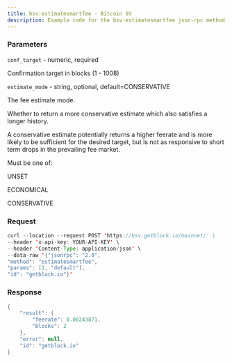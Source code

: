 ```yaml
---
title: bsv:estimatesmartfee - Bitcoin SV
description: Example code for the bsv:estimatesmartfee json-rpc method. Сomplete guide on how to use bsv:estimatesmartfee json-rpc in GetBlock.io Web3 documentation.
---
```


### Parameters


`conf_target` - numeric, required

Confirmation target in blocks (1 - 1008)

`estimate_mode` - string, optional, default=CONSERVATIVE

The fee estimate mode.

Whether to return a more conservative estimate which also satisfies a
longer history.

A conservative estimate potentially returns a higher feerate and is more
likely to be sufficient for the desired target, but is not as responsive
to short term drops in the prevailing fee market.

Must be one of:

UNSET

ECONOMICAL

CONSERVATIVE

### Request

``` java
curl --location --request POST 'https://bsv.getblock.io/mainnet/' \ 
--header 'x-api-key: YOUR-API-KEY' \ 
--header 'Content-Type: application/json' \ 
--data-raw '{"jsonrpc": "2.0",
"method": "estimatesmartfee",
"params": [1, "default"],
"id": "getblock.io"}'
```

###  Response

``` java
{
    "result": {
        "feerate": 0.00243871,
        "blocks": 2
    },
    "error": null,
    "id": "getblock.io"
}
```

